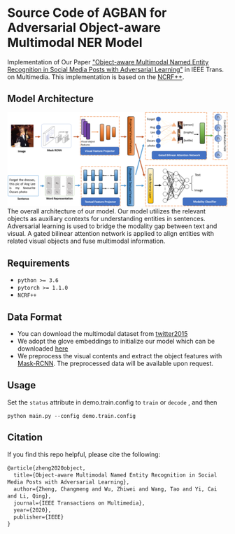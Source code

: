 # Source Code of AGBAN for Adversarial Object-aware Multimodal NER Model
Implementation of Our Paper ["Object-aware Multimodal Named Entity Recognition in Social Media Posts with Adversarial Learning"](https://ieeexplore.ieee.org/document/9154571) in IEEE Trans. on Multimedia. This implementation is based on the [NCRF++](https://github.com/jiesutd/NCRFpp).

## Model Architecture
![model](model4.png)
The overall architecture of our model. Our model utilizes the relevant objects as auxiliary contexts for understanding entities in sentences. Adversarial learning is used to bridge the modality gap between text and visual. A gated bilinear attention network is applied to align entities with related visual objects and fuse multimodal information.

## Requirements
* `python >= 3.6`
* `pytorch >= 1.1.0`
* `NCRF++`

## Data Format
* You can download the multimodal dataset from  [twitter2015](https://github.com/jefferyYu/UMT)
* We adopt the glove embeddings to initialize our model which can be downloaded [here](http://nlp.stanford.edu/data/glove.twitter.27B.zip)
* We preprocess the visual contents and extract the object features with [Mask-RCNN](https://github.com/matterport/Mask_RCNN). The preprocessed data will be available upon request.


## Usage
Set the `status` attribute in demo.train.config to `train` or `decode` , and then

   ```
   python main.py --config demo.train.config
   ```

## Citation
If you find this repo helpful, please cite the following:

```
@article{zheng2020object,
  title={Object-aware Multimodal Named Entity Recognition in Social Media Posts with Adversarial Learning},
  author={Zheng, Changmeng and Wu, Zhiwei and Wang, Tao and Yi, Cai and Li, Qing},
  journal={IEEE Transactions on Multimedia},
  year={2020},
  publisher={IEEE}
}
```


